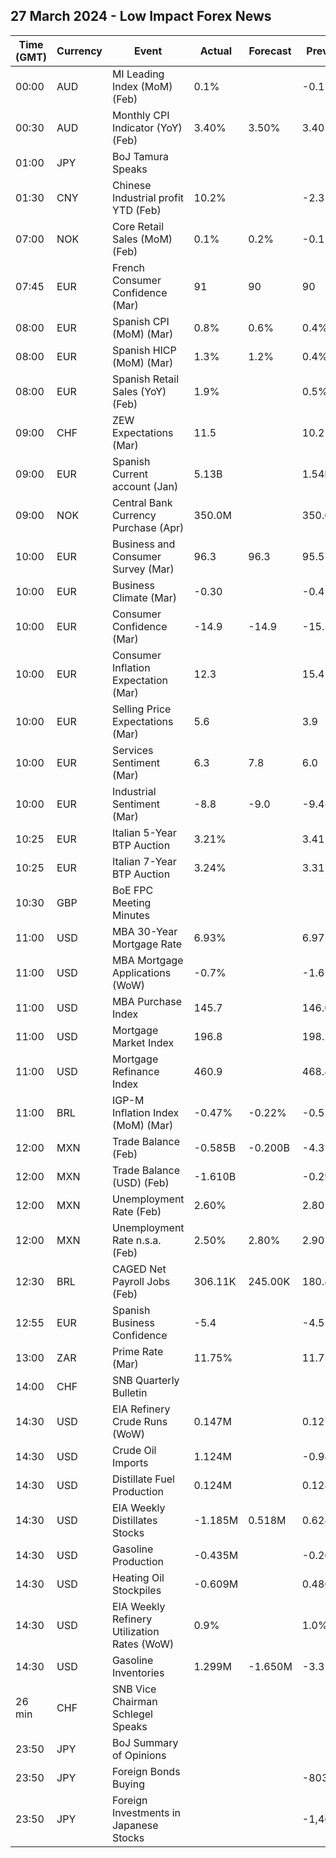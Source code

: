 ## 27 March 2024 - Low Impact Forex News

| Time (GMT) | Currency | Event | Actual | Forecast | Previous |
|------|----------|-------|--------|----------|----------|
| 00:00 | AUD | MI Leading Index (MoM) (Feb) | 0.1% |  | -0.1% |
| 00:30 | AUD | Monthly CPI Indicator (YoY) (Feb) | 3.40% | 3.50% | 3.40% |
| 01:00 | JPY | BoJ Tamura Speaks |  |  |  |
| 01:30 | CNY | Chinese Industrial profit YTD (Feb) | 10.2% |  | -2.3% |
| 07:00 | NOK | Core Retail Sales (MoM) (Feb) | 0.1% | 0.2% | -0.1% |
| 07:45 | EUR | French Consumer Confidence (Mar) | 91 | 90 | 90 |
| 08:00 | EUR | Spanish CPI (MoM) (Mar) | 0.8% | 0.6% | 0.4% |
| 08:00 | EUR | Spanish HICP (MoM) (Mar) | 1.3% | 1.2% | 0.4% |
| 08:00 | EUR | Spanish Retail Sales (YoY) (Feb) | 1.9% |  | 0.5% |
| 09:00 | CHF | ZEW Expectations (Mar) | 11.5 |  | 10.2 |
| 09:00 | EUR | Spanish Current account (Jan) | 5.13B |  | 1.54B |
| 09:00 | NOK | Central Bank Currency Purchase (Apr) | 350.0M |  | 350.0M |
| 10:00 | EUR | Business and Consumer Survey (Mar) | 96.3 | 96.3 | 95.5 |
| 10:00 | EUR | Business Climate (Mar) | -0.30 |  | -0.41 |
| 10:00 | EUR | Consumer Confidence (Mar) | -14.9 | -14.9 | -15.5 |
| 10:00 | EUR | Consumer Inflation Expectation (Mar) | 12.3 |  | 15.4 |
| 10:00 | EUR | Selling Price Expectations (Mar) | 5.6 |  | 3.9 |
| 10:00 | EUR | Services Sentiment (Mar) | 6.3 | 7.8 | 6.0 |
| 10:00 | EUR | Industrial Sentiment (Mar) | -8.8 | -9.0 | -9.4 |
| 10:25 | EUR | Italian 5-Year BTP Auction | 3.21% |  | 3.41% |
| 10:25 | EUR | Italian 7-Year BTP Auction | 3.24% |  | 3.31% |
| 10:30 | GBP | BoE FPC Meeting Minutes |  |  |  |
| 11:00 | USD | MBA 30-Year Mortgage Rate | 6.93% |  | 6.97% |
| 11:00 | USD | MBA Mortgage Applications (WoW) | -0.7% |  | -1.6% |
| 11:00 | USD | MBA Purchase Index | 145.7 |  | 146.0 |
| 11:00 | USD | Mortgage Market Index | 196.8 |  | 198.2 |
| 11:00 | USD | Mortgage Refinance Index | 460.9 |  | 468.4 |
| 11:00 | BRL | IGP-M Inflation Index (MoM) (Mar) | -0.47% | -0.22% | -0.52% |
| 12:00 | MXN | Trade Balance (Feb) | -0.585B | -0.200B | -4.315B |
| 12:00 | MXN | Trade Balance (USD) (Feb) | -1.610B |  | -0.291B |
| 12:00 | MXN | Unemployment Rate (Feb) | 2.60% |  | 2.80% |
| 12:00 | MXN | Unemployment Rate n.s.a. (Feb) | 2.50% | 2.80% | 2.90% |
| 12:30 | BRL | CAGED Net Payroll Jobs (Feb) | 306.11K | 245.00K | 180.40K |
| 12:55 | EUR | Spanish Business Confidence | -5.4 |  | -4.5 |
| 13:00 | ZAR | Prime Rate (Mar) | 11.75% |  | 11.75% |
| 14:00 | CHF | SNB Quarterly Bulletin |  |  |  |
| 14:30 | USD | EIA Refinery Crude Runs (WoW) | 0.147M |  | 0.127M |
| 14:30 | USD | Crude Oil Imports | 1.124M |  | -0.947M |
| 14:30 | USD | Distillate Fuel Production | 0.124M |  | 0.128M |
| 14:30 | USD | EIA Weekly Distillates Stocks | -1.185M | 0.518M | 0.624M |
| 14:30 | USD | Gasoline Production | -0.435M |  | -0.263M |
| 14:30 | USD | Heating Oil Stockpiles | -0.609M |  | 0.486M |
| 14:30 | USD | EIA Weekly Refinery Utilization Rates (WoW) | 0.9% |  | 1.0% |
| 14:30 | USD | Gasoline Inventories | 1.299M | -1.650M | -3.310M |
| 26 min | CHF | SNB Vice Chairman Schlegel Speaks |  |  |  |
| 23:50 | JPY | BoJ Summary of Opinions |  |  |  |
| 23:50 | JPY | Foreign Bonds Buying |  |  | -803.9B |
| 23:50 | JPY | Foreign Investments in Japanese Stocks |  |  | -1,461.6B |

